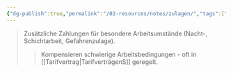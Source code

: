 ```yaml
---
{"dg-publish":true,"permalink":"/02-resources/notes/zulagen/","tags":["arbeitsrecht/entgelt"],"noteIcon":"","updated":"2025-08-26T16:35:24.727+02:00"}
---
```


>Zusätzliche Zahlungen für besondere Arbeitsumstände (Nacht-, Schichtarbeit, Gefahrenzulage).
>>Kompensieren schwierige Arbeitsbedingungen - oft in [[Tarifvertrag\|TarifverträgenS]] geregelt.